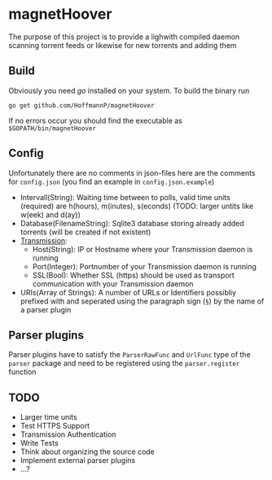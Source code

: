 magnetHoover
============
The purpose of this project is to provide a lighwith compiled daemon scanning torrent feeds or likewise for new torrents and adding them

Build
-----
Obviously you need *go* installed on your system. To build the binary run

    go get github.com/HoffmannP/magnetHoover	

If no errors occur you should find the executable as `$GOPATH/bin/magnetHoover`

Config
------
Unfortunately there are no comments in json-files here are the comments for `config.json` (you find an example in `config.json.example`)
* Intervall(String): Waiting time between to polls, valid time units (required) are h(hours), m(inutes), s(econds) (TODO: larger untits like w(eek) and d(ay))
* Database(FilenameString): Sqlite3 database storing already added torrents (will be created if not existent) 
* [Transmission](http://www.transmissionbt.com/):
    * Host(String): IP or Hostname where your Transmission daemon is running
    * Port(Integer): Portnumber of your Transmission daemon is running
    * SSL(Bool): Whether SSL (https) should be used as transport communication with your Transmission daemon
* URIs(Array of Strings): A number of URLs or Identifiers possibliy prefixed with and seperated using the paragraph sign (`§`) by the name of a parser plugin 

Parser plugins
--------------
Parser plugins have to satisfy the `ParserRawFunc` and `UrlFunc` type of the `parser` package and need to be registered using the `parser.register` function

TODO
----

 * Larger time units
 * Test HTTPS Support
 * Transmission Authentication
 * Write Tests
 * Think about organizing the source code
 * Implement external parser plugins
 * …?

